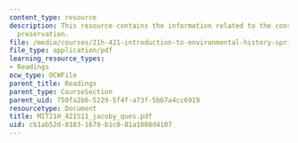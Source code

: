 ```yaml
---
content_type: resource
description: This resource contains the information related to the conservation and
  preservation.
file: /media/courses/21h-421-introduction-to-environmental-history-spring-2011/cb1ab52d81831679b1c081a1008d4107_MIT21H_421S11_jacoby_ques.pdf
file_type: application/pdf
learning_resource_types:
- Readings
ocw_type: OCWFile
parent_title: Readings
parent_type: CourseSection
parent_uid: 750fa2b6-5229-5f4f-a73f-5bb7a4cc6919
resourcetype: Document
title: MIT21H_421S11_jacoby_ques.pdf
uid: cb1ab52d-8183-1679-b1c0-81a1008d4107
---
```

